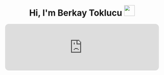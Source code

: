 <h1 align="center"><b>Hi, I'm Berkay Toklucu </b><img src="https://media.giphy.com/media/hvRJCLFzcasrR4ia7z/giphy.gif" width="35"></h1>
<iframe style="border-radius:12px" src="https://open.spotify.com/embed/track/34suMP5fG78QH2hnM0RaG1?utm_source=generator&theme=0" width="100%" height="152" frameBorder="0" allowfullscreen="" allow="autoplay; clipboard-write; encrypted-media; fullscreen; picture-in-picture" loading="lazy"></iframe>
